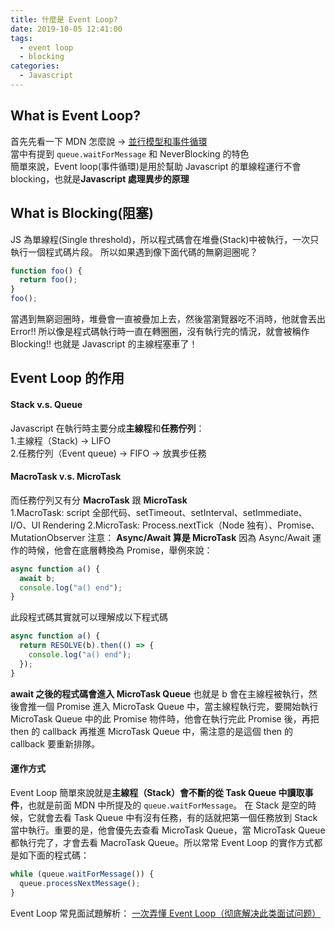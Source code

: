 ```yaml
---
title: 什麼是 Event Loop?
date: 2019-10-05 12:41:00
tags:
  - event loop
  - blocking
categories:
  - Javascript
---
```


## What is Event Loop?

首先先看一下 MDN 怎麼說 -> [並行模型和事件循環](https://developer.mozilla.org/zh-TW/docs/Web/JavaScript/EventLoop)  
當中有提到 `queue.waitForMessage` 和 NeverBlocking 的特色  
簡單來說，Event loop(事件循環)是用於幫助 Javascript 的單線程運行不會 blocking，也就是**Javascript 處理異步的原理**

## What is Blocking(阻塞)

JS 為單線程(Single threshold)，所以程式碼會在堆疊(Stack)中被執行，一次只執行一個程式碼片段。
所以如果遇到像下面代碼的無窮迴圈呢？

```javascript
function foo() {
  return foo();
}
foo();
```

當遇到無窮迴圈時，堆疊會一直被疊加上去，然後當瀏覽器吃不消時，他就會丟出 Error!!
所以像是程式碼執行時一直在轉圈圈，沒有執行完的情況，就會被稱作 Blocking!! 也就是 Javascript 的主線程塞車了！

## Event Loop 的作用

#### Stack v.s. Queue

Javascript 在執行時主要分成**主線程**和**任務佇列**：  
1.主線程（Stack) -> LIFO  
2.任務佇列（Event queue) -> FIFO -> 放異步任務

#### MacroTask v.s. MicroTask

而任務佇列又有分 **MacroTask** 跟 **MicroTask**  
1.MacroTask: script 全部代码、setTimeout、setInterval、setImmediate、I/O、UI Rendering
2.MicroTask: Process.nextTick（Node 独有）、Promise、MutationObserver
注意： **Async/Await 算是 MicroTask**
因為 Async/Await 運作的時候，他會在底層轉換為 Promise，舉例來說：

```javascript
async function a() {
  await b;
  console.log("a() end");
}
```

此段程式碼其實就可以理解成以下程式碼

```javascript
async function a() {
  return RESOLVE(b).then(() => {
    console.log("a() end");
  });
}
```

**await 之後的程式碼會進入 MicroTask Queue**
也就是 b 會在主線程被執行，然後會推一個 Promise 進入 MicroTask Queue 中，當主線程執行完，要開始執行 MicroTask Queue 中的此 Promise 物件時，他會在執行完此 Promise 後，再把 then 的 callback 再推進 MicroTask Queue 中，需注意的是這個 then 的 callback 要重新排隊。

#### 運作方式

Event Loop 簡單來說就是**主線程（Stack）會不斷的從 Task Queue 中讀取事件**，也就是前面 MDN 中所提及的 `queue.waitForMessage`。
在 Stack 是空的時候，它就會去看 Task Queue 中有沒有任務，有的話就把第一個任務放到 Stack 當中執行。重要的是，他會優先去查看 MicroTask Queue，當 MicroTask Queue 都執行完了，才會去看 MacroTask Queue。所以常常 Event Loop 的實作方式都是如下面的程式碼：

```javascript
while (queue.waitForMessage()) {
  queue.processNextMessage();
}
```

Event Loop 常見面試題解析： [一次弄懂 Event Loop（彻底解决此类面试问题）](https://juejin.im/post/5c3d8956e51d4511dc72c200)
